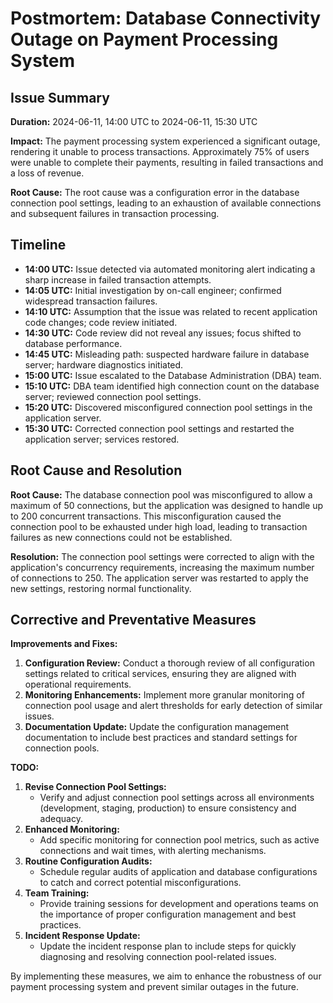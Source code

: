 # Postmortem: Database Connectivity Outage on Payment Processing System

## Issue Summary
**Duration:** 2024-06-11, 14:00 UTC to 2024-06-11, 15:30 UTC

**Impact:** The payment processing system experienced a significant outage, rendering it unable to process transactions. Approximately 75% of users were unable to complete their payments, resulting in failed transactions and a loss of revenue.

**Root Cause:** The root cause was a configuration error in the database connection pool settings, leading to an exhaustion of available connections and subsequent failures in transaction processing.

## Timeline
- **14:00 UTC:** Issue detected via automated monitoring alert indicating a sharp increase in failed transaction attempts.
- **14:05 UTC:** Initial investigation by on-call engineer; confirmed widespread transaction failures.
- **14:10 UTC:** Assumption that the issue was related to recent application code changes; code review initiated.
- **14:30 UTC:** Code review did not reveal any issues; focus shifted to database performance.
- **14:45 UTC:** Misleading path: suspected hardware failure in database server; hardware diagnostics initiated.
- **15:00 UTC:** Issue escalated to the Database Administration (DBA) team.
- **15:10 UTC:** DBA team identified high connection count on the database server; reviewed connection pool settings.
- **15:20 UTC:** Discovered misconfigured connection pool settings in the application server.
- **15:30 UTC:** Corrected connection pool settings and restarted the application server; services restored.

## Root Cause and Resolution
**Root Cause:** The database connection pool was misconfigured to allow a maximum of 50 connections, but the application was designed to handle up to 200 concurrent transactions. This misconfiguration caused the connection pool to be exhausted under high load, leading to transaction failures as new connections could not be established.

**Resolution:** The connection pool settings were corrected to align with the application's concurrency requirements, increasing the maximum number of connections to 250. The application server was restarted to apply the new settings, restoring normal functionality.

## Corrective and Preventative Measures
**Improvements and Fixes:**
1. **Configuration Review:** Conduct a thorough review of all configuration settings related to critical services, ensuring they are aligned with operational requirements.
2. **Monitoring Enhancements:** Implement more granular monitoring of connection pool usage and alert thresholds for early detection of similar issues.
3. **Documentation Update:** Update the configuration management documentation to include best practices and standard settings for connection pools.

**TODO:**
1. **Revise Connection Pool Settings:**
   - Verify and adjust connection pool settings across all environments (development, staging, production) to ensure consistency and adequacy.
2. **Enhanced Monitoring:**
   - Add specific monitoring for connection pool metrics, such as active connections and wait times, with alerting mechanisms.
3. **Routine Configuration Audits:**
   - Schedule regular audits of application and database configurations to catch and correct potential misconfigurations.
4. **Team Training:**
   - Provide training sessions for development and operations teams on the importance of proper configuration management and best practices.
5. **Incident Response Update:**
   - Update the incident response plan to include steps for quickly diagnosing and resolving connection pool-related issues.

By implementing these measures, we aim to enhance the robustness of our payment processing system and prevent similar outages in the future.
